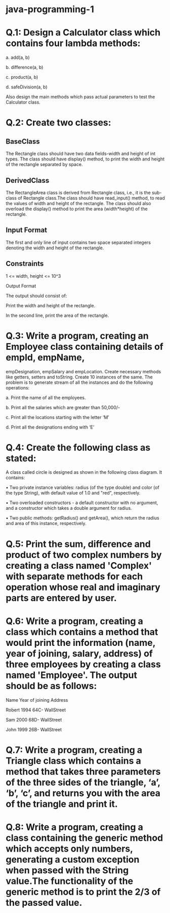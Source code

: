 # java-programming-1

# Q.1: Design a Calculator class which contains four lambda methods:

a. add(a, b)

b. difference(a, b)

c. product(a, b)

d. safeDivision(a, b)

Also design the main methods which pass actual parameters to test the Calculator class.

# Q.2: Create two classes:

## BaseClass
The Rectangle class should have two data fields-width and height of int types. The class
should have display() method, to print the width and height of the rectangle separated
by space.
## DerivedClass
The RectangleArea class is derived from Rectangle class, i.e., it is the sub-class of
Rectangle class.The class should have read_input() method, to read the values of width
and height of the rectangle. The class should also overload the display() method to print
the area (width*height) of the rectangle.
## Input Format

The first and only line of input contains two space separated integers denoting the
width and height of the rectangle.

## Constraints
1 <= width, height <= 10^3

Output Format

The output should consist of:

Print the width and height of the rectangle.

In the second line, print the area of the rectangle.

# Q.3: Write a program, creating an Employee class containing details of empId, empName,
empDesignation, empSalary and empLocation. Create necessary methods like getters, setters
and toString. Create 10 instances of the same.
The problem is to generate stream of all the instances and do the following operations:

a. Print the name of all the employees.

b. Print all the salaries which are greater than 50,000/-

c. Print all the locations starting with the letter ‘M’

d. Print all the designations ending with ‘E’

# Q.4: Create the following class as stated:

A class called circle is designed as shown in the following class diagram. It contains:

• Two private instance variables: radius (of the type double) and color (of the type
String), with default value of 1.0 and "red", respectively.

• Two overloaded constructors - a default constructor with no argument, and a
constructor which takes a double argument for radius.

• Two public methods: getRadius() and getArea(), which return the radius and area of
this instance, respectively.

# Q.5: Print the sum, difference and product of two complex numbers by creating a class named 'Complex' with separate methods for each operation whose real and imaginary parts are entered by user.

# Q.6: Write a program, creating a class which contains a method that would print the information (name, year of joining, salary, address) of three employees by creating a class named 'Employee'. The output should be as follows:

Name Year of joining Address

Robert 1994 64C- WallStreet

Sam 2000 68D- WallStreet

John 1999 26B- WallStreet

# Q.7: Write a program, creating a Triangle class which contains a method that takes three parameters of the three sides of the triangle, ‘a’, ‘b’, ‘c’, and returns you with the area of the triangle and print it.

# Q.8: Write a program, creating a class containing the generic method which accepts only numbers, generating a custom exception when passed with the String value.The functionality of the generic method is to print the 2/3 of the passed value.
